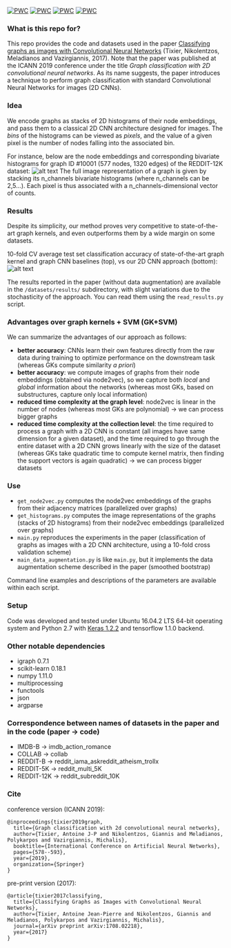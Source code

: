 [![PWC](https://img.shields.io/endpoint.svg?url=https://paperswithcode.com/badge/graph-classification-with-2d-convolutional/graph-classification-on-collab)](https://paperswithcode.com/sota/graph-classification-on-collab?p=graph-classification-with-2d-convolutional) [![PWC](https://img.shields.io/endpoint.svg?url=https://paperswithcode.com/badge/graph-classification-with-2d-convolutional/graph-classification-on-re-m12k)](https://paperswithcode.com/sota/graph-classification-on-re-m12k?p=graph-classification-with-2d-convolutional) [![PWC](https://img.shields.io/endpoint.svg?url=https://paperswithcode.com/badge/graph-classification-with-2d-convolutional/graph-classification-on-re-m5k)](https://paperswithcode.com/sota/graph-classification-on-re-m5k?p=graph-classification-with-2d-convolutional) [![PWC](https://img.shields.io/endpoint.svg?url=https://paperswithcode.com/badge/graph-classification-with-2d-convolutional/graph-classification-on-imdb-b)](https://paperswithcode.com/sota/graph-classification-on-imdb-b?p=graph-classification-with-2d-convolutional)

### What is this repo for?
This repo provides the code and datasets used in the paper [Classifying graphs as images with Convolutional Neural Networks](https://arxiv.org/abs/1708.02218) (Tixier, Nikolentzos, Meladianos and Vazirgiannis, 2017). Note that the paper was published at the ICANN 2019 conference under the title *Graph classification with 2D convolutional neural networks*. As its name suggests, the paper introduces a technique to perform graph classification with standard Convolutional Neural Networks for images (2D CNNs).

### Idea
We encode graphs as stacks of 2D histograms of their node embeddings, and pass them to a classical 2D CNN architecture designed for images. The *bins* of the histograms can be viewed as *pixels*, and the value of a given pixel is the number of nodes falling into the associated bin.

For instance, below are the node embeddings and corresponding bivariate histograms for graph ID #10001 (577 nodes, 1320 edges) of the REDDIT-12K dataset:
![alt text](https://github.com/Tixierae/graph_2D_CNN/raw/master/image_example_graph_cnn_github.png)
The full image representation of a graph is given by stacking its n_channels bivariate histograms (where n_channels can be 2,5...). Each pixel is thus associated with a n_channels-dimensional vector of counts.

### Results
Despite its simplicity, our method proves very competitive to state-of-the-art graph kernels, and even outperforms them by a wide margin on some datasets. 

10-fold CV average test set classification accuracy of state-of-the-art graph kernel and graph CNN baselines (top), vs our 2D CNN approach (bottom):
![alt text](https://github.com/Tixierae/graph_2D_CNN/raw/master/results_graph_cnn_github.png)

The results reported in the paper (without data augmentation) are available in the `/datasets/results/` subdirectory, with slight variations due to the stochasticity of the approach. You can read them using the `read_results.py` script.

### Advantages over graph kernels + SVM (GK+SVM)
We can summarize the advantages of our approach as follows:
* **better accuracy**: CNNs learn their own features directly from the raw data during training to optimize performance on the downstream task (whereas GKs compute similarity *a priori*)
* **better accuracy**: we compute images of graphs from their node embeddings (obtained via node2vec), so we capture both *local* and *global* information about the networks (whereas most GKs, based on substructures, capture only local information)
* **reduced time complexity at the graph level**: node2vec is linear in the number of nodes (whereas most GKs are polynomial) -> we can process bigger graphs
* **reduced time complexity at the collection level**: the time required to process a graph with a 2D CNN is constant (all images have same dimension for a given dataset), and the time required to go through the entire dataset with a 2D CNN grows linearly with the size of the dataset (whereas GKs take quadratic time to compute kernel matrix, then finding the support vectors is again quadratic) -> we can process bigger datasets


### Use
* `get_node2vec.py` computes the node2vec embeddings of the graphs from their adjacency matrices (parallelized over graphs)
* `get_histograms.py` computes the image representations of the graphs (stacks of 2D histograms) from their node2vec embeddings (parallelized over graphs)
* `main.py` reproduces the experiments in the paper (classification of graphs as images with a 2D CNN architecture, using a 10-fold cross validation scheme)
* `main_data_augmentation.py` is like `main.py`, but it implements the data augmentation scheme described in the paper (smoothed bootstrap)

Command line examples and descriptions of the parameters are available within each script.

### Setup 
Code was developed and tested under Ubuntu 16.04.2 LTS 64-bit operating system and Python 2.7 with [Keras 1.2.2](https://faroit.github.io/keras-docs/1.2.2/) and tensorflow 1.1.0 backend.

### Other notable dependencies
* igraph 0.7.1
* scikit-learn 0.18.1
* numpy 1.11.0
* multiprocessing
* functools
* json
* argparse

### Correspondence between names of datasets in the paper and in the code (paper -> code)
* IMDB-B -> imdb_action_romance
* COLLAB -> collab
* REDDIT-B -> reddit_iama_askreddit_atheism_trollx
* REDDIT-5K -> reddit_multi_5K
* REDDIT-12K -> reddit_subreddit_10K

### Cite
conference version (ICANN 2019):
````
@inproceedings{tixier2019graph,
  title={Graph classification with 2d convolutional neural networks},
  author={Tixier, Antoine J-P and Nikolentzos, Giannis and Meladianos, Polykarpos and Vazirgiannis, Michalis},
  booktitle={International Conference on Artificial Neural Networks},
  pages={578--593},
  year={2019},
  organization={Springer}
}
````

pre-print version (2017):
````
@article{tixier2017classifying,
  title={Classifying Graphs as Images with Convolutional Neural Networks},
  author={Tixier, Antoine Jean-Pierre and Nikolentzos, Giannis and Meladianos, Polykarpos and Vazirgiannis, Michalis},
  journal={arXiv preprint arXiv:1708.02218},
  year={2017}
}
````
